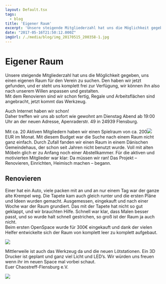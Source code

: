 ```yaml
---
layout: Default.tsx
tags:
  - blog
title: 'Eigener Raum'
excerpt: 'Unsere steigende Mitgliederzahl hat uns die Möglichkeit gegeben, uns einen eigenen Raum für den Verein zu suchen. Den haben wir jetzt gefunden, und er steht uns komplett frei zur Verfügung, […]'
date: "2017-05-16T21:50:12.000Z"
imgUrl: /./media/blog/img_20170515_200358-1.jpg
---
```


# Eigener Raum

<p>Unsere steigende Mitgliederzahl hat uns die Möglichkeit gegeben, uns einen eigenen Raum für den Verein zu suchen. Den haben wir jetzt gefunden, und er steht uns komplett frei zur Verfügung, wir können ihn also nach unserem Willen anpassen und gestalten.<br />
Mit dem Renovieren sind wir schon fertig, Regale und Arbeitsflächen sind angebracht, jetzt kommt das Werkzeug.</p>
<p>Auch Internet haben wir schon!<br />
Daher treffen wir uns ab sofort wie gewohnt am Dienstag Abend ab 19:00 Uhr an der neuen Adresse, Apenraderstr. 49 in 24939 Flensburg.</p>
<p>Mit ca. 20 Aktiven Mitgliedern haben wir einen Spielraum von ca. 200<a href="http://chaostreff-flensburg.de/wp-content/uploads/2017/04/photo5393423792501532595.jpg"><img decoding="async" loading="lazy" src="/./media/blog/uploads/photo5393423792501532595-300x225.jpg" /></a> EUR im Monat. Mit diesem Budget war die Suche nach einem Raum nicht ganz einfach. Durch Zufall fanden wir einen Raum in einem Dänischen Gemeindehaus, der schon seit Jahren nicht benutzt wurde. Voll mit alten Möbeln glich er zu Anfang noch einer Abstellkammer. Für die aktiven und motivierten Mitglieder war klar: Da müssen wir ran! Das Projekt &#8211; Renovieren, Einrichten, Heimisch machen &#8211; begann.</p>
<h2>Renovieren</h2>
<p>Einer hat ein Auto, viele packen mit an und an nur einem Tag war der ganze alte Krempel weg. Die Tapete kam auch gleich runter und die ersten Pläne und Ideen wurden gemacht. Ausgemessen, eingekauft und nach einer Woche war der Raum grundiert. Das mit der Tapete hat nicht so gut geklappt, und wir brauchten Hilfe. Schnell war klar, dass Malen besser passt, und so wurde halt schnell gestrichen, so groß ist der Raum ja auch nicht.<br />
Beim ersten OpenSpace wurde für 300€ eingekauft und dank der vielen Helfer entwickelte sich der Raum von komplett leer zu komplett aufgebaut.</p>
<p><a href="http://chaostreff-flensburg.de/wp-content/uploads/2017/05/img_20170425_235026-1.jpg"><img decoding="async" loading="lazy" src="/./media/blog/uploads/img_20170425_235026-1-1024x233.jpg" /></a></p>
<p>Mittlerweile ist auch das Werkzeug da und die neuen Lötstationen. Ein 3D Drucker ist geplant und ganz viel Licht und LED&#8217;s. Wir würden uns freuen wenn ihr im neuen Space mal vorbei schaut.<br />
Euer Chaostreff-Flensburg e.V.</p>
<p><img decoding="async" loading="lazy" src="/./media/blog/uploads/img_20170515_200358-1-1024x335.jpg" /></p>
